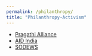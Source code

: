 ```yaml
---
permalink: /philanthropy/
title: "Philanthropy-Activism"
---
```


- [Pragathi Alliance](https://www.pragathialliance.org/)
- [AID India](https://aidindia.org/)
- [SODEWS](http://www.sodews.org/)

